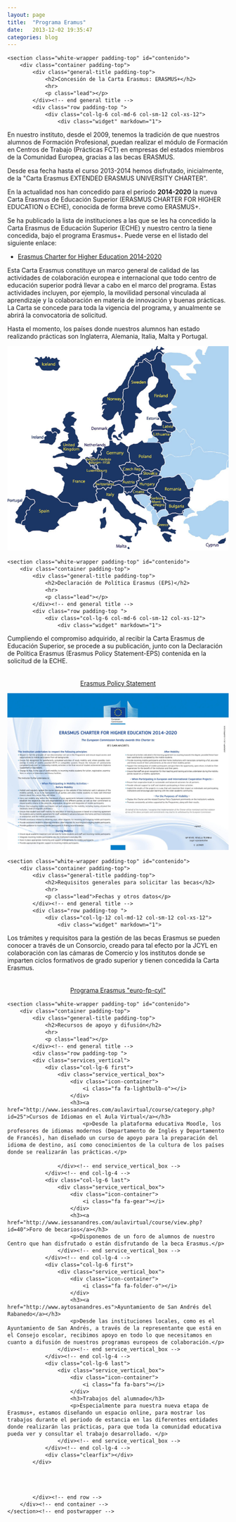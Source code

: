 ```yaml
---
layout: page
title:  "Programa Eramus"
date:   2013-12-02 19:35:47
categories: blog
---
```



<style>
</style>


<div markdown="0">


	<section class="white-wrapper padding-top" id="contenido">
		<div class="container padding-top">
        	<div class="general-title padding-top">
            	<h2>Concesión de la Carta Erasmus: ERASMUS+</h2>
                <hr>
                <p class="lead"></p>
            </div><!-- end general title -->		
	    	<div class="row padding-top ">
	            <div class="col-lg-6 col-md-6 col-sm-12 col-xs-12">
	                <div class="widget" markdown="1">

<p>En nuestro instituto, desde el 2009, tenemos la tradición de que nuestros alumnos de Formación Profesional, puedan realizar el módulo de Formación en Centros de Trabajo (Prácticas FCT) en empresas del estados miembros de la Comunidad Europea, gracias a las becas ERASMUS.</p>

<p>Desde esa fecha hasta el curso 2013-2014 hemos disfrutado, inicialmente, de la &quot;Carta Erasmus EXTENDED ERASMUS UNIVERSITY CHARTER&quot;.</p>

<p>En la actualidad nos han concedido para el periodo <strong>2014-2020</strong> la nueva Carta Erasmus de Educación Superior (ERASMUS CHARTER FOR HIGHER EDUCATION o ECHE), conocida de forma breve como ERASMUS+.</p>

<p>Se ha publicado la lista de instituciones a las que se les ha concedido la Carta Erasmus de Educación Superior (ECHE) y nuestro centro la tiene concedida, bajo el programa Erasmus+. Puede verse en el listado del siguiente enlace:</p>

<ul>
	<li><a href="http://eacea.ec.europa.eu/funding/2014/call_he_charter_en.php">Erasmus Charter for Higher Education 2014-2020</a></li>
</ul>

<p>Esta Carta Erasmus constituye un marco general de calidad de las actividades de colaboración europea e internacional que todo centro de educación superior podrá llevar a cabo en el marco del programa. Estas actividades incluyen, por ejemplo, la movilidad personal vinculada al aprendizaje y la colaboración en materia de innovación y buenas prácticas. La Carta se concede para toda la vigencia del programa, y anualmente se abrirá la convocatoria de solicitud.</p>

<p>Hasta el momento, los países donde nuestros alumnos han estado realizando prácticas son Inglaterra, Alemania, Italia, Malta y Portugal.</p>
	                    
</div><!-- end widget -->
	            </div><!-- end col-lg-6 -->
	        	<div class="col-lg-6 col-md-6 col-sm-12 col-xs-12">
					<img src="/imagenes/eumap.jpg" class="img-responsive" alt=""></li>
				</div>
			</div><!-- end row -->
		</div><!-- end container -->
	</section><!-- end postwrapper -->







	<section class="white-wrapper padding-top" id="contenido">
		<div class="container padding-top">
        	<div class="general-title padding-top">
            	<h2>Declaración de Política Erasmus (EPS)</h2>
                <hr>
                <p class="lead"></p>
            </div><!-- end general title -->		
	    	<div class="row padding-top ">
	            <div class="col-lg-6 col-md-6 col-sm-12 col-xs-12">
	                <div class="widget" markdown="1">

<p>Cumpliendo el compromiso adquirido, al recibir la Carta Erasmus de Educación Superior, se procede a su publicación, junto con la Declaración de Política Erasmus (Erasmus Policy Statement-EPS) contenida en la solicitud de la ECHE.</p>

<p style="text-align: center;padding-top:20px"><a class="btn btn-default" href="https://drive.google.com/file/d/0BwMgXZ83HVDldEYybUR4bjJGQVk/edit?usp=sharing">Erasmus Policy Statement</a></p>
	                    
</div><!-- end widget -->
	            </div><!-- end col-lg-6 -->
	        	<div class="col-lg-6 col-md-6 col-sm-12 col-xs-12">
					<a class="btn btn-default" href="/imagenes/ECHE.jpg"><img src="/imagenes/ECHE.jpg" class="img-responsive"></a>
				</div>
			</div><!-- end row -->
		</div><!-- end container -->
	</section><!-- end postwrapper -->








	<section class="white-wrapper padding-top" id="contenido">
		<div class="container padding-top">
        	<div class="general-title padding-top">
            	<h2>Requisitos generales para solicitar las becas</h2>
                <hr>
                <p class="lead">Fechas y otros datos</p>
            </div><!-- end general title -->		
	    	<div class="row padding-top ">
	            <div class="col-lg-12 col-md-12 col-sm-12 col-xs-12">
	                <div class="widget" markdown="1">

<p>Los trámites y requisitos para la gestión de las becas Erasmus se pueden conocer a través de un Consorcio, creado para tal efecto por la JCYL en colaboración con las cámaras de Comercio y los institutos donde se imparten ciclos formativos de grado superior y tienen concedida la Carta Erasmus.</p>

<p style="text-align: center; padding-top: 20px"><a class="btn btn-default" href="http://www.erasmuscastillayleon.com/">Programa Erasmus &quot;euro-fp-cyl&quot;</a></p>
	                    
</div><!-- end widget -->
	            </div><!-- end col-lg-6 -->
			</div><!-- end row -->
		</div><!-- end container -->
	</section><!-- end postwrapper -->







	<section class="white-wrapper padding-top" id="contenido">
		<div class="container padding-top">
        	<div class="general-title padding-top">
            	<h2>Recursos de apoyo y difusión</h2>
                <hr>
                <p class="lead"></p>
            </div><!-- end general title -->		
	    	<div class="row padding-top ">
			<div class="services_vertical">
                <div class="col-lg-6 first">
                    <div class="service_vertical_box">
                        <div class="icon-container">
                            <i class="fa fa-lightbulb-o"></i>
                        </div>
                        <h3><a href="http://www.iessanandres.com/aulavirtual/course/category.php?id=25">Cursos de Idiomas en el Aula Virtual</a></h3>
							<p>Desde la plataforma educativa Moodle, los profesores de idiomas modernos (Departamento de Inglés y Departamento de Francés), han diseñado un curso de apoyo para la preparación del idioma de destino, así como conocimientos de la cultura de los países donde se realizarán las prácticas.</p>
					
                    </div><!-- end service_vertical_box -->
                </div><!-- end col-lg-4 -->
                <div class="col-lg-6 last">
                    <div class="service_vertical_box">
                        <div class="icon-container">
                            <i class="fa fa-gear"></i>
                        </div>
                        <h3><a href="http://www.iessanandres.com/aulavirtual/course/view.php?id=40">Foro de becarios</a></h3>
						<p>Disponemos de un foro de alumnos de nuestro Centro que han disfrutado o están disfrutando de la beca Erasmus.</p>
                    </div><!-- end service_vertical_box -->
                </div><!-- end col-lg-4 -->
                <div class="col-lg-6 first">
                    <div class="service_vertical_box">
                        <div class="icon-container">
                            <i class="fa fa-folder-o"></i>
                        </div>
                        <h3><a href="http://www.aytosanandres.es">Ayuntamiento de San Andrés del Rabanedo</a></h3>
						<p>Desde las instituciones locales, como es el Ayuntamiento de San Andrés, a través de la representante que está en el Consejo escolar, recibimos apoyo en todo lo que necesitamos en cuanto a difusión de nuestros programas europeos de colaboración.</p>
                    </div><!-- end service_vertical_box -->
                </div><!-- end col-lg-4 -->
                <div class="col-lg-6 last">
                    <div class="service_vertical_box">
                        <div class="icon-container">
                            <i class="fa fa-bars"></i>
                        </div>
                        <h3>Trabajos del alumnado</h3>
						<p>Especialmente para nuestra nueva etapa de Erasmus+, estamos diseñando un espacio online, para mostrar los trabajos durante el periodo de estancia en las diferentes entidades donde realizarán las prácticas, para que toda la comunidad educativa pueda ver y consultar el trabajo desarrollado. </p>
                    </div><!-- end service_vertical_box -->
                </div><!-- end col-lg-4 -->
                <div class="clearfix"></div>
            </div>




			</div><!-- end row -->
		</div><!-- end container -->
	</section><!-- end postwrapper -->



</div>
